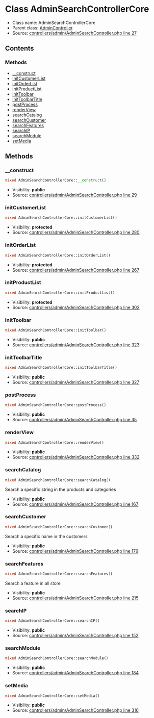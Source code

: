 Class AdminSearchControllerCore
=====================





* Class name: AdminSearchControllerCore
* Parent class: [AdminController](class.AdminControllerCore.md)
* Source: [controllers/admin/AdminSearchController.php line 27](https://github.com/PrestaShop/PrestaShop/blob/1.6.0.14/controllers/admin/AdminSearchController.php#L27)


Contents
--------



### Methods

* [__construct](#method-__construct)
* [initCustomerList](#method-initCustomerList)
* [initOrderList](#method-initOrderList)
* [initProductList](#method-initProductList)
* [initToolbar](#method-initToolbar)
* [initToolbarTitle](#method-initToolbarTitle)
* [postProcess](#method-postProcess)
* [renderView](#method-renderView)
* [searchCatalog](#method-searchCatalog)
* [searchCustomer](#method-searchCustomer)
* [searchFeatures](#method-searchFeatures)
* [searchIP](#method-searchIP)
* [searchModule](#method-searchModule)
* [setMedia](#method-setMedia)






Methods
-------


### <a name="method-__construct"></a>__construct

```php
mixed AdminSearchControllerCore::__construct()
```





* Visibility: **public**
* Source: [controllers/admin/AdminSearchController.php line 29](https://github.com/PrestaShop/PrestaShop/blob/1.6.0.14/controllers/admin/AdminSearchController.php#L29)




### <a name="method-initCustomerList"></a>initCustomerList

```php
mixed AdminSearchControllerCore::initCustomerList()
```





* Visibility: **protected**
* Source: [controllers/admin/AdminSearchController.php line 280](https://github.com/PrestaShop/PrestaShop/blob/1.6.0.14/controllers/admin/AdminSearchController.php#L280)




### <a name="method-initOrderList"></a>initOrderList

```php
mixed AdminSearchControllerCore::initOrderList()
```





* Visibility: **protected**
* Source: [controllers/admin/AdminSearchController.php line 267](https://github.com/PrestaShop/PrestaShop/blob/1.6.0.14/controllers/admin/AdminSearchController.php#L267)




### <a name="method-initProductList"></a>initProductList

```php
mixed AdminSearchControllerCore::initProductList()
```





* Visibility: **protected**
* Source: [controllers/admin/AdminSearchController.php line 302](https://github.com/PrestaShop/PrestaShop/blob/1.6.0.14/controllers/admin/AdminSearchController.php#L302)




### <a name="method-initToolbar"></a>initToolbar

```php
mixed AdminSearchControllerCore::initToolbar()
```





* Visibility: **public**
* Source: [controllers/admin/AdminSearchController.php line 323](https://github.com/PrestaShop/PrestaShop/blob/1.6.0.14/controllers/admin/AdminSearchController.php#L323)




### <a name="method-initToolbarTitle"></a>initToolbarTitle

```php
mixed AdminSearchControllerCore::initToolbarTitle()
```





* Visibility: **public**
* Source: [controllers/admin/AdminSearchController.php line 327](https://github.com/PrestaShop/PrestaShop/blob/1.6.0.14/controllers/admin/AdminSearchController.php#L327)




### <a name="method-postProcess"></a>postProcess

```php
mixed AdminSearchControllerCore::postProcess()
```





* Visibility: **public**
* Source: [controllers/admin/AdminSearchController.php line 35](https://github.com/PrestaShop/PrestaShop/blob/1.6.0.14/controllers/admin/AdminSearchController.php#L35)




### <a name="method-renderView"></a>renderView

```php
mixed AdminSearchControllerCore::renderView()
```





* Visibility: **public**
* Source: [controllers/admin/AdminSearchController.php line 332](https://github.com/PrestaShop/PrestaShop/blob/1.6.0.14/controllers/admin/AdminSearchController.php#L332)




### <a name="method-searchCatalog"></a>searchCatalog

```php
mixed AdminSearchControllerCore::searchCatalog()
```

Search a specific string in the products and categories



* Visibility: **public**
* Source: [controllers/admin/AdminSearchController.php line 167](https://github.com/PrestaShop/PrestaShop/blob/1.6.0.14/controllers/admin/AdminSearchController.php#L167)




### <a name="method-searchCustomer"></a>searchCustomer

```php
mixed AdminSearchControllerCore::searchCustomer()
```

Search a specific name in the customers



* Visibility: **public**
* Source: [controllers/admin/AdminSearchController.php line 179](https://github.com/PrestaShop/PrestaShop/blob/1.6.0.14/controllers/admin/AdminSearchController.php#L179)




### <a name="method-searchFeatures"></a>searchFeatures

```php
mixed AdminSearchControllerCore::searchFeatures()
```

Search a feature in all store



* Visibility: **public**
* Source: [controllers/admin/AdminSearchController.php line 215](https://github.com/PrestaShop/PrestaShop/blob/1.6.0.14/controllers/admin/AdminSearchController.php#L215)




### <a name="method-searchIP"></a>searchIP

```php
mixed AdminSearchControllerCore::searchIP()
```





* Visibility: **public**
* Source: [controllers/admin/AdminSearchController.php line 152](https://github.com/PrestaShop/PrestaShop/blob/1.6.0.14/controllers/admin/AdminSearchController.php#L152)




### <a name="method-searchModule"></a>searchModule

```php
mixed AdminSearchControllerCore::searchModule()
```





* Visibility: **public**
* Source: [controllers/admin/AdminSearchController.php line 184](https://github.com/PrestaShop/PrestaShop/blob/1.6.0.14/controllers/admin/AdminSearchController.php#L184)




### <a name="method-setMedia"></a>setMedia

```php
mixed AdminSearchControllerCore::setMedia()
```





* Visibility: **public**
* Source: [controllers/admin/AdminSearchController.php line 316](https://github.com/PrestaShop/PrestaShop/blob/1.6.0.14/controllers/admin/AdminSearchController.php#L316)



